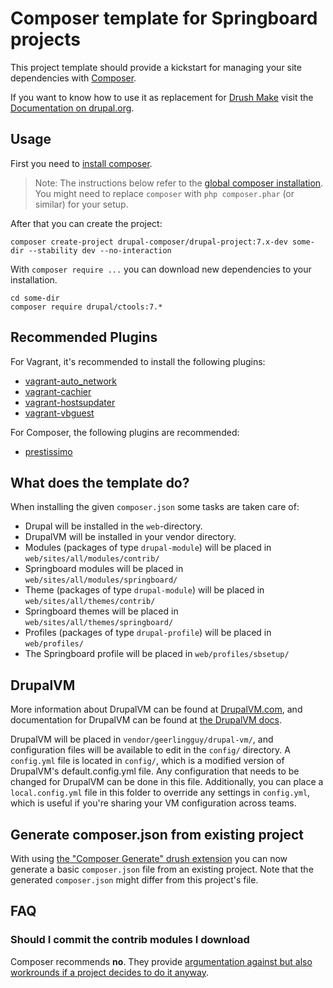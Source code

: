 # Composer template for Springboard projects

This project template should provide a kickstart for managing your site
dependencies with [Composer](https://getcomposer.org/).

If you want to know how to use it as replacement for
[Drush Make](https://github.com/drush-ops/drush/blob/master/docs/make.md) visit
the [Documentation on drupal.org](https://www.drupal.org/node/2471553).

## Usage

First you need to [install composer](https://getcomposer.org/doc/00-intro.md#installation-linux-unix-osx).

> Note: The instructions below refer to the [global composer installation](https://getcomposer.org/doc/00-intro.md#globally).
You might need to replace `composer` with `php composer.phar` (or similar) for your setup.

After that you can create the project:

```
composer create-project drupal-composer/drupal-project:7.x-dev some-dir --stability dev --no-interaction
```

With `composer require ...` you can download new dependencies to your installation.

```
cd some-dir
composer require drupal/ctools:7.*
```

## Recommended Plugins

For Vagrant, it's recommended to install the following plugins:
- [vagrant-auto_network](https://github.com/oscar-stack/vagrant-auto_network)
- [vagrant-cachier](https://github.com/fgrehm/vagrant-cachier)
- [vagrant-hostsupdater](https://github.com/cogitatio/vagrant-hostsupdater)
- [vagrant-vbguest](https://github.com/dotless-de/vagrant-vbguest)

For Composer, the following plugins are recommended:
- [prestissimo](https://github.com/hirak/prestissimo)

## What does the template do?

When installing the given `composer.json` some tasks are taken care of:

* Drupal will be installed in the `web`-directory.
* DrupalVM will be installed in your vendor directory.
* Modules (packages of type `drupal-module`) will be placed in `web/sites/all/modules/contrib/`
* Springboard modules will be placed in `web/sites/all/modules/springboard/`
* Theme (packages of type `drupal-module`) will be placed in `web/sites/all/themes/contrib/`
* Springboard themes will be placed in `web/sites/all/themes/springboard/`
* Profiles (packages of type `drupal-profile`) will be placed in `web/profiles/`
* The Springboard profile will be placed in `web/profiles/sbsetup/`

## DrupalVM

More information about DrupalVM can be found at [DrupalVM.com](http://drupalvm.com/), and documentation for DrupalVM can be found at [the DrupalVM docs](http://docs.drupalvm.com/).

DrupalVM will be placed in `vendor/geerlingguy/drupal-vm/`, and configuration files will be available to edit in the `config/` directory. A `config.yml` file is located in `config/`, which is a modified version of DrupalVM's default.config.yml file. Any configuration that needs to be changed for DrupalVM can be done in this file. Additionally, you can place a `local.config.yml` file in this folder to override any settings in `config.yml`, which is useful if you're sharing your VM configuration across teams.

## Generate composer.json from existing project

With using [the "Composer Generate" drush extension](https://www.drupal.org/project/composer_generate)
you can now generate a basic `composer.json` file from an existing project. Note
that the generated `composer.json` might differ from this project's file.


## FAQ

### Should I commit the contrib modules I download

Composer recommends **no**. They provide [argumentation against but also workrounds if a project decides to do it anyway](https://getcomposer.org/doc/faqs/should-i-commit-the-dependencies-in-my-vendor-directory.md).
